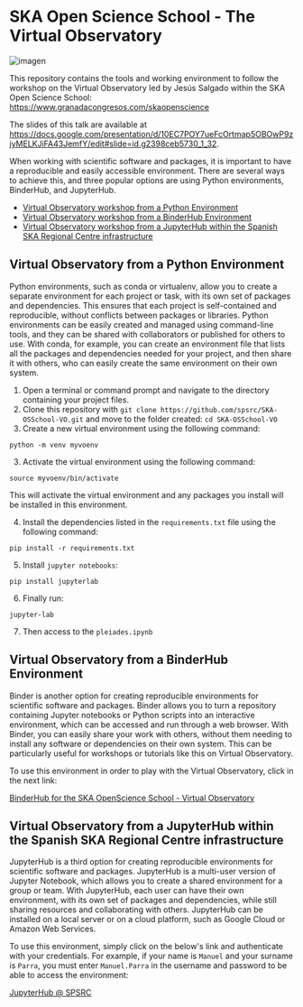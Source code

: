 # SKA Open Science School - The Virtual Observatory
![imagen](https://user-images.githubusercontent.com/7033451/236428499-32af9f82-7bf5-4128-a8af-b935e5b4a337.png)


This repository contains the tools and working environment to follow the workshop on the Virtual Observatory led by Jesús Salgado within the SKA Open Science School: https://www.granadacongresos.com/skaopenscience

The slides of this talk are available at https://docs.google.com/presentation/d/10EC7POY7ueFcOrtmap5OBOwP9zjyMELKJiFA43JemfY/edit#slide=id.g2398ceb5730_1_32.

When working with scientific software and packages, it is important to have a reproducible and easily accessible environment. There are several ways to achieve this, and three popular options are using Python environments, BinderHub, and JupyterHub.

* [Virtual Observatory workshop from a Python Environment](#virtual-observatory-from-a-python-environment)
* [Virtual Observatory workshop from a BinderHub Environment](#virtual-observatory-from-a-binderhub-environment)
* [Virtual Observatory workshop from a JupyterHub within the Spanish SKA Regional Centre infrastructure](#virtual-observatory-from-a-jupyterhub-within-the-spanish-ska-regional-centre-infrastructure)

## Virtual Observatory from a Python Environment

Python environments, such as conda or virtualenv, allow you to create a separate environment for each project or task, with its own set of packages and dependencies. This ensures that each project is self-contained and reproducible, without conflicts between packages or libraries. Python environments can be easily created and managed using command-line tools, and they can be shared with collaborators or published for others to use. With conda, for example, you can create an environment file that lists all the packages and dependencies needed for your project, and then share it with others, who can easily create the same environment on their own system.

1. Open a terminal or command prompt and navigate to the directory containing your project files.
2. Clone this repository with `git clone https://github.com/spsrc/SKA-OSSchool-VO.git` and move to the folder created: `cd SKA-OSSchool-VO`
2. Create a new virtual environment using the following command:

``python -m venv myvoenv``

3. Activate the virtual environment using the following command:

``source myvoenv/bin/activate``

This will activate the virtual environment and any packages you install will be installed in this environment.

4. Install the dependencies listed in the `requirements.txt` file using the following command:

``pip install -r requirements.txt``

5. Install `jupyter notebooks`:

``pip install jupyterlab``

6. Finally run:

``jupyter-lab``

7. Then access to the `pleiades.ipynb`

## Virtual Observatory from a BinderHub Environment

Binder is another option for creating reproducible environments for scientific software and packages. Binder allows you to turn a repository containing Jupyter notebooks or Python scripts into an interactive environment, which can be accessed and run through a web browser. With Binder, you can easily share your work with others, without them needing to install any software or dependencies on their own system. This can be particularly useful for workshops or tutorials like this on Virtual Observatory.

To use this environment in order to play with the Virtual Observatory, click in the next link:

[BinderHub for the SKA OpenScience School - Virtual Observatory](https://mybinder.org/v2/gh/spsrc/SKA-OSSchool-VO/HEAD?labpath=pleiades.ipynb)

## Virtual Observatory from a JupyterHub within the Spanish SKA Regional Centre infrastructure

JupyterHub is a third option for creating reproducible environments for scientific software and packages. JupyterHub is a multi-user version of Jupyter Notebook, which allows you to create a shared environment for a group or team. With JupyterHub, each user can have their own environment, with its own set of packages and dependencies, while still sharing resources and collaborating with others. JupyterHub can be installed on a local server or on a cloud platform, such as Google Cloud or Amazon Web Services.

To use this environment, simply click on the below's link and authenticate with your credentials. 
For example, if your name is `Manuel` and your surname is `Parra`, you must enter `Manuel.Parra` in the username and password to be able to access the environment: 

[JupyterHub @ SPSRC](https://spsrc-jupyter.iaa.csic.es/soos/)

